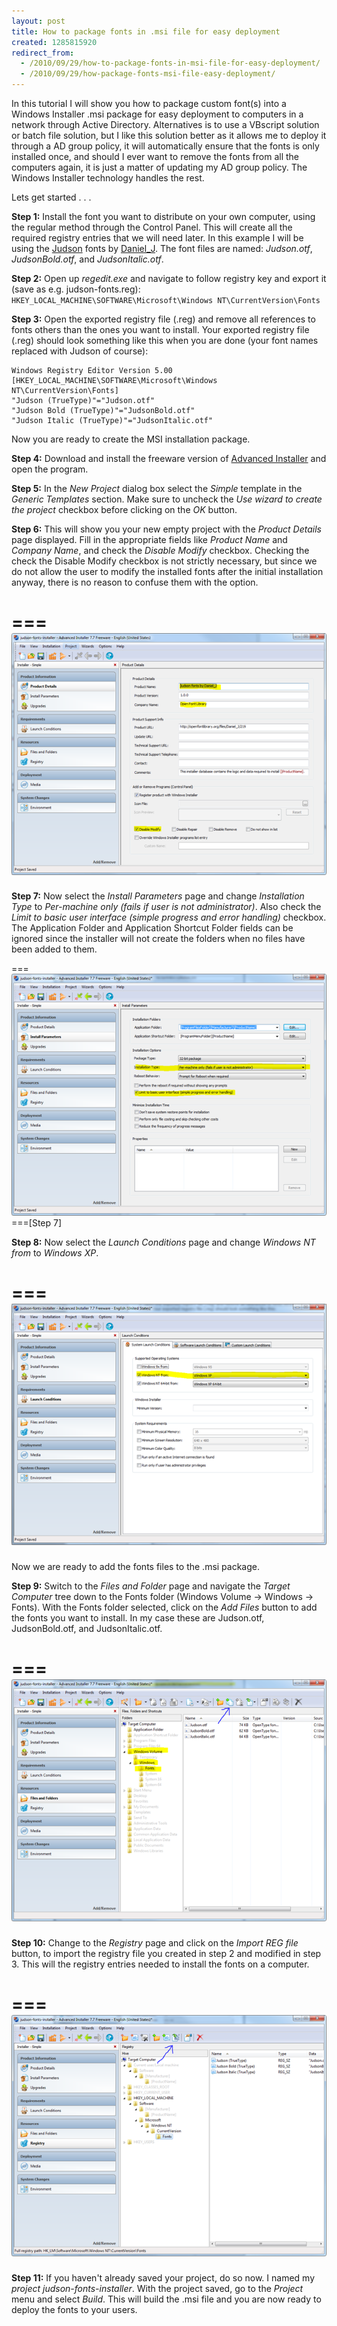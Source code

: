 ```yaml
---
layout: post
title: How to package fonts in .msi file for easy deployment
created: 1285815920
redirect_from:
  - /2010/09/29/how-to-package-fonts-in-msi-file-for-easy-deployment/
  - /2010/09/29/how-package-fonts-msi-file-easy-deployment/
---
```

In this tutorial I will show you how to package custom font(s) into a Windows Installer .msi package for easy deployment to computers in a network through Active Directory. Alternatives is to use a VBscript solution or batch file solution, but I like this solution better as it allows me to deploy it through a AD group policy, it will automatically ensure that the fonts is only installed once, and should I ever want to remove the fonts from all the computers again, it is just a matter of updating my AD group policy. The Windows Installer technology handles the rest.

<!--break-->

Lets get started . . .

**Step 1:** Install the font you want to distribute on your own computer, using the regular method through the Control Panel. This will create all the required registry entries that we will need later. In this example I will be using the [Judson](http://openfontlibrary.org/files/Daniel_J/219) fonts by [Daniel_J](http://openfontlibrary.org/people/Daniel_J). The font files are named: *Judson.otf*, *JudsonBold.otf*, and *JudsonItalic.otf*.

**Step 2:** Open up *regedit.exe* and navigate to follow registry key and export it (save as e.g. judson-fonts.reg): 
`HKEY_LOCAL_MACHINE\SOFTWARE\Microsoft\Windows NT\CurrentVersion\Fonts`

**Step 3:** Open the exported registry file (.reg) and remove all references to fonts others than the ones you want to install. Your exported registry file (.reg) should look something like this when you are done (your font names replaced with Judson of course):

~~~
Windows Registry Editor Version 5.00
[HKEY_LOCAL_MACHINE\SOFTWARE\Microsoft\Windows NT\CurrentVersion\Fonts]
"Judson (TrueType)"="Judson.otf"
"Judson Bold (TrueType)"="JudsonBold.otf"
"Judson Italic (TrueType)"="JudsonItalic.otf"
~~~

Now you are ready to create the MSI installation package.

**Step 4:** Download and install the freeware version of [Advanced Installer](http://www.advancedinstaller.com/) and open the program.

**Step 5:** In the *New Project* dialog box select the *Simple* template in the *Generic Templates* section. Make sure to uncheck the *Use wizard to create the project* checkbox before clicking on the *OK* button.

**Step 6:** This will show you your new empty project with the *Product Details* page displayed. Fill in the appropriate fields like *Product Name* and *Company Name*, and check the *Disable Modify* checkbox. Checking the check the Disable Modify checkbox is not strictly necessary, but since we do not allow the user to modify the installed fonts after the initial installation anyway, there is no reason to confuse them with the option.

===
![](/assets/image1.png)
===

**Step 7:** Now select the *Install Parameters* page and change *Installation Type* to *Per-machine only (fails if user is not administrator)*. Also check the *Limit to basic user interface (simple progress and error handling)* checkbox. The Application Folder and Application Shortcut Folder fields can be ignored since the installer will not create the folders when no files have been added to them.

===
![](/assets/image2.png)
===[Step 7]

**Step 8:** Now select the *Launch Conditions* page and change *Windows NT from* to *Windows XP*.

===
![](/assets/image3.png)
===

Now we are ready to add the fonts files to the .msi package.

**Step 9:** Switch to the *Files and Folder* page and navigate the *Target Computer* tree down to the Fonts folder (Windows Volume -> Windows -> Fonts). With the Fonts folder selected, click on the *Add Files* button to add the fonts you want to install. In my case these are Judson.otf, JudsonBold.otf, and JudsonItalic.otf.

===
![](/assets/image4.png)
===

**Step 10:** Change to the *Registry* page and click on the *Import REG file* button, to import the registry file you created in step 2 and modified in step 3. This will the registry entries needed to install the fonts on a computer.

===
![](/assets/image5.png)
===

**Step 11:** If you haven't already saved your project, do so now. I named my *project judson-fonts-installer*. With the project saved, go to the *Project* menu and select *Build*. This will build the .msi file and you are now ready to deploy the fonts to your users.
